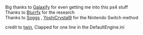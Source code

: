 Big thanks to [Galaxify](https://github.com/Galaxify) for even getting me into this ps4 stuff     
Thanks to [Blurrfx](https://github.com/blurrfx) for the research      
Thanks to [Soggs](https://soggs.uk/) , [YoshiCrystal9](https://github.com/YoshiCrystal9) for the Nintendo Switch method     
     
     
credit to [twin](https://github.com/twin1dev), Clapped for one line in the DefaultEngine.ini      